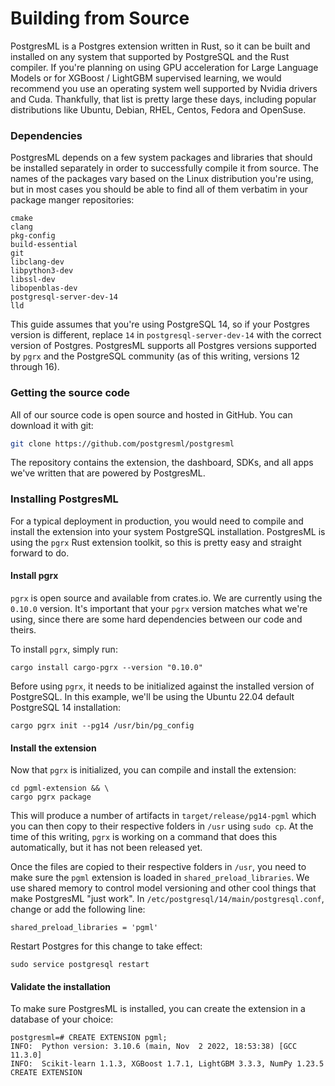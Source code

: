 # Building from Source

PostgresML is a Postgres extension written in Rust, so it can be built and installed on any system that supported by PostgreSQL and the Rust compiler. If you're planning on using GPU acceleration for Large Language Models or for XGBoost / LightGBM supervised learning, we would recommend you use an operating system well supported by Nvidia drivers and Cuda. Thankfully, that list is pretty large these days, including popular distributions like Ubuntu, Debian, RHEL, Centos, Fedora and OpenSuse.

### Dependencies

PostgresML depends on a few system packages and libraries that should be installed separately in order to successfully compile it from source. The names of the packages vary based on the Linux distribution you're using, but in most cases you should be able to find all of them verbatim in your package manger repositories:

```
cmake
clang
pkg-config
build-essential
git
libclang-dev
libpython3-dev
libssl-dev
libopenblas-dev
postgresql-server-dev-14
lld
```

This guide assumes that you're using PostgreSQL 14, so if your Postgres version is different, replace `14` in `postgresql-server-dev-14` with the correct version of Postgres. PostgresML supports all Postgres versions supported by `pgrx` and the PostgreSQL community (as of this writing, versions 12 through 16).

### Getting the source code

All of our source code is open source and hosted in GitHub. You can download it with git:

```bash
git clone https://github.com/postgresml/postgresml
```

The repository contains the extension, the dashboard, SDKs, and all apps we've written that are powered by PostgresML.

### Installing PostgresML

For a typical deployment in production, you would need to compile and install the extension into your system PostgreSQL installation. PostgresML is using the `pgrx` Rust extension toolkit, so this is pretty easy and straight forward to do.

#### Install pgrx

`pgrx` is open source and available from crates.io. We are currently using the `0.10.0` version. It's important that your `pgrx` version matches what we're using, since there are some hard dependencies between our code and theirs.

To install `pgrx`, simply run:

```
cargo install cargo-pgrx --version "0.10.0"
```

Before using `pgrx`, it needs to be initialized against the installed version of PostgreSQL. In this example, we'll be using the Ubuntu 22.04 default PostgreSQL 14 installation:

```
cargo pgrx init --pg14 /usr/bin/pg_config
```

#### Install the extension

Now that `pgrx` is initialized, you can compile and install the extension:

```
cd pgml-extension && \
cargo pgrx package
```

This will produce a number of artifacts in `target/release/pg14-pgml` which you can then copy to their respective folders in `/usr` using `sudo cp`. At the time of this writing, `pgrx` is working on a command that does this automatically, but it has not been released yet.

Once the files are copied to their respective folders in `/usr`, you need to make sure the `pgml` extension is loaded in `shared_preload_libraries`. We use shared memory to control model versioning and other cool things that make PostgresML "just work". In `/etc/postgresql/14/main/postgresql.conf`, change or add the following line:

```
shared_preload_libraries = 'pgml'
```

Restart Postgres for this change to take effect:

```
sudo service postgresql restart
```

#### Validate the installation

To make sure PostgresML is installed, you can create the extension in a database of your choice:

```
postgresml=# CREATE EXTENSION pgml;
INFO:  Python version: 3.10.6 (main, Nov  2 2022, 18:53:38) [GCC 11.3.0]
INFO:  Scikit-learn 1.1.3, XGBoost 1.7.1, LightGBM 3.3.3, NumPy 1.23.5
CREATE EXTENSION
```

